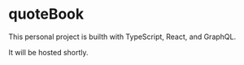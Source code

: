 # quoteBook

This personal project is builth with TypeScript, React, and GraphQL.

It will be hosted shortly.